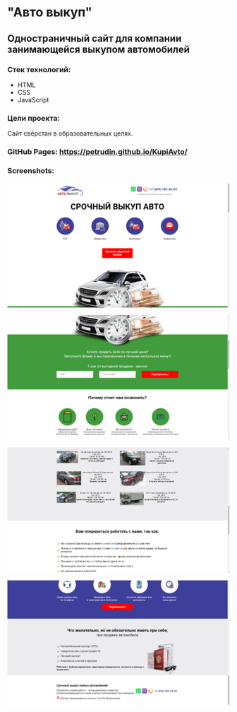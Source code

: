 # "Авто выкуп"
## Одностраничный сайт для компании занимающейся выкупом автомобилей
### Стек технологий:
* HTML
* CSS
* JavaScript
### Цели проекта:
Сайт свёрстан в образовательных целях. 

### GitHub Pages: <https://petrudin.github.io/KupiAvto/>

### Screenshots:


![Alt text](/screenshots/1.png)


![Alt text](/screenshots/2.png)


![Alt text](/screenshots/3.png)


![Alt text](/screenshots/4.png)

